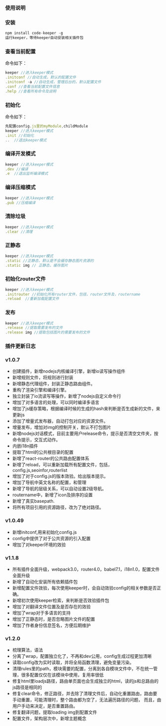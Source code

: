 ### 使用说明

### 安装
```javascript
npm install code-keeper -g
运行keeper，等待keeper自动安装相关插件包
```

### 查看当前配置
命令如下：
```javascript
keeper //进入keeper模式
.initconf //自动生成，默认的配置文件
.initconf -a //自动生成，管理后台的，默认配置文件
.conf //查看当前配置文件信息
.help //查看所有命令及说明
```

### 初始化
命令如下：
```javascript
先配置config.js里的myModule,childModule
keeper //进入keeper模式
.init //初始化
..  //退出keeper模式
```

### 编译开发模式
```javascript
keeper //进入keeper模式
.dev //编译
.e  //退出监听编译模式
```

### 编译压缩模式
```javascript
keeper //进入keeper模式
.pub //压缩编译
```

### 清除垃圾
```javascript
keeper //进入keeper模式
.clear //清理
```

### 正静态
```javascript
keeper //进入keeper模式
.static //正静态，默认是不会缓存静态图片资源的
.static img // 正静态，缓存图片
```

### 初始化router文件
```javascript
keeper //进入keeper模式
.initrouter //初始化所有router文件，包括，router文件及，routername
.reload  //重新加载配置文件
```

### 发布
```javascript
keeper //进入keeper模式
.release //提取需要发布的文件
.release img //提取包括图片的需要发布的文件
```


### 插件更新日志

### v1.0.7
- 创建插件，新增nodejs内核编译引擎，新增io读写操作组件
- 新增规则文件，将规则进行封装
- 新增静态代理组件，封装正静态路由组件。
- 重构了渲染引擎和编译引擎。
- 独立封装了io流读写等操作，新增了nodejs自定义命令行
- 增加了对多语言的处理，可以同时编译多语言
- 增加了js缓存策略，根据编译时候的生成的hash来判断是否生成新的文件，来更新js
- 添加了增量式发布器，自动打包对应的资源文件。
- 增量发布，增加对img的控制开关，默认不打包图片
- 新增nodejs对话模式，目前主要用户release命令，提示是否清空文件夹，按命令提示，交互式动作。
- 内嵌i18n插件
- 提取了html的公共根目录的配置
- 新增了react-router的公共路由配置体系
- 新增了reload，可以重新加载所有配置文件，包括，config.js,seoinfor,routerlist
- 增加了对于config.js的版本效验。给出版本提示。
- 增加了导航中英文名称的配置，和管理
- 新增了导航的层级关系，可以自动设置2级导航。
- routername中，新增了icon及排序的设置
- 新增了真实basepath.
- 将所有项目引用的资源路径，改为了绝对路径。

### v1.0.49
- 新增initconf,用来初始化config.js
- config中提供了对于公共资源的引入配置
- 增加了对keeper环境的效验

### v1.1.8
- 所有插件全面升级，webpack3.0，router4.0，babel7.1，i18n1.0，配置文件全面升级
- 新增了自动化安装所有依赖插件包
- 新增配置文件效验，每次使用keeper时，会自动效验config的相关参数是否正确。
- 新增初次使用keeper检索，来判断是否效验插件包
- 增加了对翻译文件位置及是否存在的效验
- 增加了wrap对于多语言的支持
- 增加了正静态时，是否忽略图片文件的配置
- 增加了作者身份信息签名，方便后期维护

### v1.2.0
- 梳理算法，语法
- 分离了wrap，配置独立化了，不再和dev公用，config生成过程更加清晰
- 读取config改为实时读取，并将全局函数清理，避免变量污染。
- 清理rules里的path，模块需要的配置，分离到各自模块文件中，不在统一管理，很多配置仅仅在该模块中使用，复用率很低
- 修复html里loadjs路径，路由单页面也会生成独立的html，读的js和总路由的js路径是相同的
- 修复clear命令，修正路径，并去除了清理文件后，自动化重置路由，路由要手动重置，可能清理时，整个路由都为空了，无法遍历路径的问题，
  而且，由用户手动来决定，是否重置路由。
- 修复翻译问题，提取loading img到配置文件
- 配置文件，架构层次中，新增主题概念

